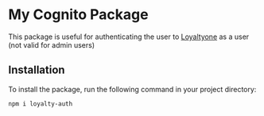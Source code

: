 # My Cognito Package

This package is useful for authenticating the user to [Loyaltyone](https://loyaltyone.io) as a user (not valid for admin users)

## Installation

To install the package, run the following command in your project directory:

```bash
npm i loyalty-auth
